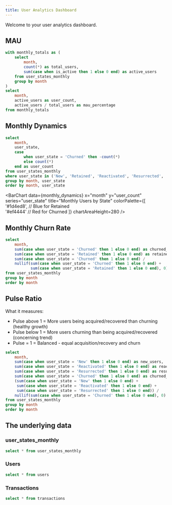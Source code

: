```yaml
---
title: User Analytics Dashboard
---
```

Welcome to your user analytics dashboard.

## MAU

```sql mau
with monthly_totals as (
    select 
        month,
        count(*) as total_users,
        sum(case when is_active then 1 else 0 end) as active_users
    from user_states_monthly
    group by month
)
select 
    month,
    active_users as user_count,
    active_users / total_users as mau_percentage
from monthly_totals
```

<BarChart 
    data={mau}
    x="month"
    y="user_count"
    y2="mau_percentage"
    y2Fmt=pct0
    title="Monthly Active Users"
    labels=true
    yAxisTitle="Active Users"
    y2AxisTitle="MAU %"
    y2SeriesType=line
    chartAreaHeight=280
/>

## Monthly Dynamics

```sql monthly_dynamics
select 
    month,
    user_state,
    case 
        when user_state = 'Churned' then -count(*)
        else count(*)
    end as user_count
from user_states_monthly
where user_state in ('New', 'Retained', 'Reactivated', 'Resurrected', 'Churned')
group by month, user_state
order by month, user_state
```


<BarChart 
    data={monthly_dynamics}
    x="month"
    y="user_count"
    series="user_state"
    title="Monthly Users by State"
    colorPalette={[
        '#1d4ed8', // Blue for Retained  
        '#ef4444'  // Red for Churned
    ]}
    chartAreaHeight=280
/>

## Monthly Churn Rate

```sql churn_rate
select 
    month,
    sum(case when user_state = 'Churned' then 1 else 0 end) as churned_users,
    sum(case when user_state = 'Retained' then 1 else 0 end) as retained_users,
    sum(case when user_state = 'Churned' then 1 else 0 end) / 
    nullif(sum(case when user_state = 'Churned' then 1 else 0 end) + 
           sum(case when user_state = 'Retained' then 1 else 0 end), 0) as churn_rate
from user_states_monthly
group by month
order by month
```

<LineChart 
    data={churn_rate}
    x="month"
    y="churn_rate"
    title="Monthly Churn Rate: Churned / (Churned + Retained)"
    yAxisTitle="Churn Rate"
    yFmt=pct1
    chartAreaHeight=280
/>


## Pulse Ratio

What it measures:
- Pulse above 1 = More users being acquired/recovered than churning (healthy growth)
- Pulse below 1 = More users churning than being acquired/recovered (concerning trend)
- Pulse = 1 = Balanced - equal acquisition/recovery and churn



```sql pulse_ratio
select 
    month,
    sum(case when user_state = 'New' then 1 else 0 end) as new_users,
    sum(case when user_state = 'Reactivated' then 1 else 0 end) as reactivated_users,
    sum(case when user_state = 'Resurrected' then 1 else 0 end) as resurrected_users,
    sum(case when user_state = 'Churned' then 1 else 0 end) as churned_users,
    (sum(case when user_state = 'New' then 1 else 0 end) + 
     sum(case when user_state = 'Reactivated' then 1 else 0 end) +
     sum(case when user_state = 'Resurrected' then 1 else 0 end)) / 
    nullif(sum(case when user_state = 'Churned' then 1 else 0 end), 0) as pulse_ratio
from user_states_monthly
group by month
order by month
```

<LineChart 
    data={pulse_ratio}
    x="month"
    y="pulse_ratio"
    title="Pulse Ratio: (New + Reactivated + Resurrected) / Churned"
    yAxisTitle="Pulse Ratio"
    chartAreaHeight=280
/>


## The underlying data

### user_states_monthly

```sql user_states_monthly
select * from user_states_monthly
```

<DataTable data={user_states_monthly}>
</DataTable>


### Users

```sql users_data
select * from users
```

<DataTable data={users_data}>
</DataTable>

### Transactions

```sql transactions_data
select * from transactions
```

<DataTable data={transactions_data}>
</DataTable>